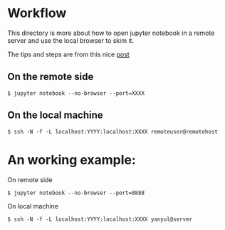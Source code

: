 # Workflow

This directory is more about how to open jupyter notebook in a remote server and use the local browser to skim it.

The tips and steps are from this nice [post](https://ljvmiranda921.github.io/notebook/2018/01/31/running-a-jupyter-notebook/)

## On the remote side

```
$ jupyter notebook --no-browser --port=XXXX
```

## On the local machine 

```
$ ssh -N -f -L localhost:YYYY:localhost:XXXX remoteuser@remotehost
```

# An working example:

On remote side

```
$ jupyter notebook --no-browser --port=8888
```

On local machine

```
$ ssh -N -f -L localhost:YYYY:localhost:XXXX yanyul@server
```